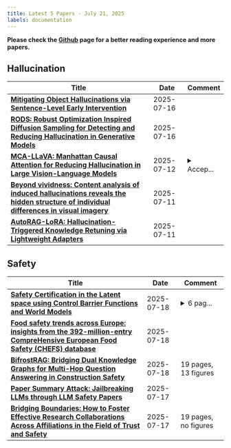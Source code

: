 ```yaml
---
title: Latest 5 Papers - July 21, 2025
labels: documentation
---
```

**Please check the [Github](https://github.com/dingyue772/DailyArxiv) page for a better reading experience and more papers.**

## Hallucination
| **Title** | **Date** | **Comment** |
| --- | --- | --- |
| **[Mitigating Object Hallucinations via Sentence-Level Early Intervention](http://arxiv.org/abs/2507.12455v1)** | 2025-07-16 |  |
| **[RODS: Robust Optimization Inspired Diffusion Sampling for Detecting and Reducing Hallucination in Generative Models](http://arxiv.org/abs/2507.12201v1)** | 2025-07-16 |  |
| **[MCA-LLaVA: Manhattan Causal Attention for Reducing Hallucination in Large Vision-Language Models](http://arxiv.org/abs/2507.09184v1)** | 2025-07-12 | <details><summary>Accep...</summary><p>Accepted in ACM MM 2025</p></details> |
| **[Beyond vividness: Content analysis of induced hallucinations reveals the hidden structure of individual differences in visual imagery](http://arxiv.org/abs/2507.09011v1)** | 2025-07-11 |  |
| **[AutoRAG-LoRA: Hallucination-Triggered Knowledge Retuning via Lightweight Adapters](http://arxiv.org/abs/2507.10586v1)** | 2025-07-11 |  |

## Safety
| **Title** | **Date** | **Comment** |
| --- | --- | --- |
| **[Safety Certification in the Latent space using Control Barrier Functions and World Models](http://arxiv.org/abs/2507.13871v1)** | 2025-07-18 | <details><summary>6 pag...</summary><p>6 pages, 6 figures. arXiv admin note: text overlap with arXiv:2409.12616</p></details> |
| **[Food safety trends across Europe: insights from the 392-million-entry CompreHensive European Food Safety (CHEFS) database](http://arxiv.org/abs/2507.13802v1)** | 2025-07-18 |  |
| **[BifrostRAG: Bridging Dual Knowledge Graphs for Multi-Hop Question Answering in Construction Safety](http://arxiv.org/abs/2507.13625v1)** | 2025-07-18 | 19 pages, 13 figures |
| **[Paper Summary Attack: Jailbreaking LLMs through LLM Safety Papers](http://arxiv.org/abs/2507.13474v1)** | 2025-07-17 |  |
| **[Bridging Boundaries: How to Foster Effective Research Collaborations Across Affiliations in the Field of Trust and Safety](http://arxiv.org/abs/2507.13008v1)** | 2025-07-17 | 19 pages, no figures |

